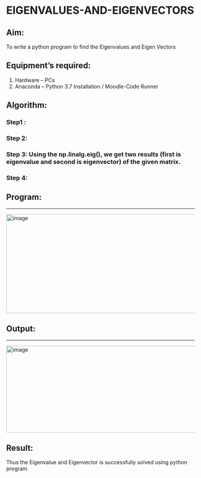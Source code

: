 # EIGENVALUES-AND-EIGENVECTORS
## Aim:
To write a python program to find the Eigenvalues and Eigen Vectors
## Equipment’s required:
1. 	Hardware – PCs
2. 	Anaconda – Python 3.7 Installation / Moodle-Code Runner
## Algorithm:
### Step1 : 
### Step 2: 
### Step 3: Using the np.linalg.eig(),  we get two results (first is eigenvalue and second is eigenvector) of the given matrix.
### Step 4: 

## Program:
---
<img width="690" height="265" alt="image" src="https://github.com/user-attachments/assets/10bfce5d-8108-46df-96a5-5e7f2ffcd32b" />


## Output:
---
<img width="1276" height="232" alt="image" src="https://github.com/user-attachments/assets/f72156a7-5fa2-4db2-9840-fae66b6323fe" />

## Result:
Thus the Eigenvalue and Eigenvector is successfully solved using python program
